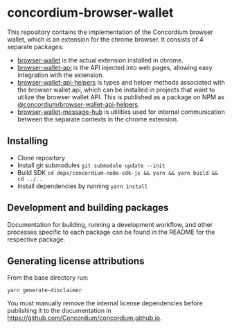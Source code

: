 # concordium-browser-wallet

This repository contains the implementation of the Concordium browser wallet, which is an extension for the chrome browser. It consists of 4 separate packages:

-   [browser-wallet](./packages/browser-wallet) is the actual extension installed in chrome.
-   [browser-wallet-api](./packages/browser-wallet-api) is the API injected into web pages, allowing easy integration with the extension.
-   [browser-wallet-api-helpers](./packages/browser-wallet-api-helpers) is types and helper methods associated with the browser wallet api, which can be installed in projects that want to utilize the browser wallet API. This is published as a package on NPM as [@concordium/browser-wallet-api-helpers](https://www.npmjs.com/package/@concordium/browser-wallet-api-helpers).
-   [browser-wallet-message-hub](./packages/browser-wallet-message-hub) is utilities used for internal communication between the separate contexts in the chrome extension.

## Installing

-   Clone repository
-   Install git submodules `git submodule update --init`
-   Build SDK `cd deps/concordium-node-sdk-js && yarn && yarn build && cd ../..`
-   Install dependencies by running `yarn install`

## Development and building packages

Documentation for building, running a development workflow, and other processes specific to each package can be found in the README for the respective package.

## Generating license attributions

From the base directory run:

```
yarn generate-disclaimer
```

You must manually remove the internal license dependencies before publishing it to the documentation in https://github.com/Concordium/concordium.github.io.
